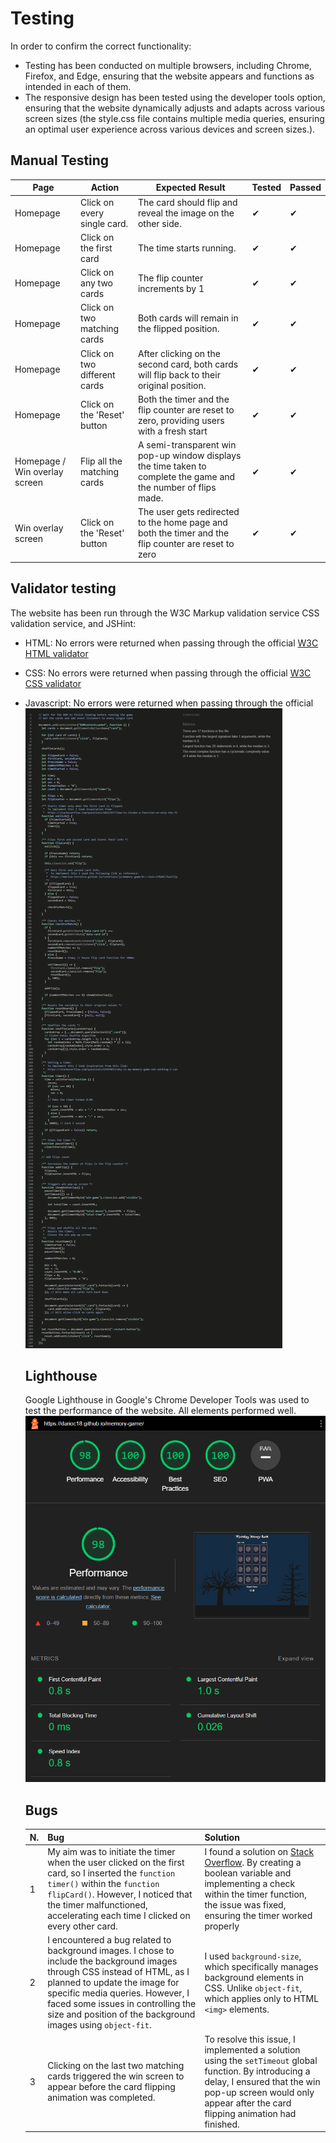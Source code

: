 # Testing

In order to confirm the correct functionality:

- Testing has been conducted on multiple browsers, including Chrome, Firefox, and Edge, ensuring that the website appears and functions as intended in each of them.
- The responsive design has been tested using the developer tools option, ensuring that the website dynamically adjusts and adapts across various screen sizes (the style.css file contains multiple media queries, ensuring an optimal user experience across various devices and screen sizes.).

## Manual Testing

| Page                          | Action                       | Expected Result                                                                                                 | Tested | Passed |
| ----------------------------- | ---------------------------- | --------------------------------------------------------------------------------------------------------------- | ------ | ------ |
| Homepage                      | Click on every single card.  | The card should flip and reveal the image on the other side.                                                    | ✔      | ✔      |
| Homepage                      | Click on the first card      | The time starts running.                                                                                        | ✔      | ✔      |
| Homepage                      | Click on any two cards       | The flip counter increments by 1                                                                                | ✔      | ✔      |
| Homepage                      | Click on two matching cards  | Both cards will remain in the flipped position.                                                                 | ✔      | ✔      |
| Homepage                      | Click on two different cards | After clicking on the second card, both cards will flip back to their original position.                        | ✔      | ✔      |
| Homepage                      | Click on the 'Reset' button  | Both the timer and the flip counter are reset to zero, providing users with a fresh start                       | ✔      | ✔      |
| Homepage / Win overlay screen | Flip all the matching cards  | A semi-transparent win pop-up window displays the time taken to complete the game and the number of flips made. | ✔      | ✔      |
| Win overlay screen            | Click on the 'Reset' button  | The user gets redirected to the home page and both the timer and the flip counter are reset to zero             | ✔      | ✔      |

## Validator testing

The website has been run through the W3C Markup validation service CSS validation service, and JSHint:

- HTML: No errors were returned when passing through the official [W3C HTML validator](https://validator.w3.org/nu/?doc=https%3A%2F%2Fdarioc18.github.io%2Fmemory-game%2F)
- CSS: No errors were returned when passing through the official [W3C CSS validator](https://jigsaw.w3.org/css-validator/validator?uri=https%3A%2F%2Fdarioc18.github.io%2Fmemory-game%2F&profile=css3svg&usermedium=all&warning=1&vextwarning=&lang=en)
- Javascript: No errors were returned when passing through the official
  ![JSHint validator](assets/images/readme-images/jshint-validator.png)

  ## Lighthouse

  Google Lighthouse in Google's Chrome Developer Tools was used to test the performance of the website. All elements performed well.
  ![Performance test using Lighthouse](assets/images/readme-images/lighthouse.png)

  ## Bugs

  | N.  | Bug                                                                                                                                                                                                                                                                                                 | Solution                                                                                                                                                                                                                                                                          |
  | --- | --------------------------------------------------------------------------------------------------------------------------------------------------------------------------------------------------------------------------------------------------------------------------------------------------- | --------------------------------------------------------------------------------------------------------------------------------------------------------------------------------------------------------------------------------------------------------------------------------- |
  | 1   | My aim was to initiate the timer when the user clicked on the first card, so I inserted the `function timer()` within the `function flipCard()`. However, I noticed that the timer malfunctioned, accelerating each time I clicked on every other card.                                             | I found a solution on [Stack Overflow](https://stackoverflow.com/questions/68211977/how-to-invoke-a-function-on-only-the-first-click). By creating a boolean variable and implementing a check within the timer function, the issue was fixed, ensuring the timer worked properly |
  | 2   | I encountered a bug related to background images. I chose to include the background images through CSS instead of HTML, as I planned to update the image for specific media queries. However, I faced some issues in controlling the size and position of the background images using `object-fit`. | I used `background-size`, which specifically manages background elements in CSS. Unlike `object-fit`, which applies only to HTML `<img>` elements.                                                                                                                                |
  | 3   | Clicking on the last two matching cards triggered the win screen to appear before the card flipping animation was completed.                                                                                                                                                                        | To resolve this issue, I implemented a solution using the `setTimeout` global function. By introducing a delay, I ensured that the win pop-up screen would only appear after the card flipping animation had finished.                                                            |
